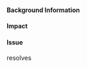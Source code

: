 #### Background Information
<!-- Why are you making this pull request?  -->


#### Impact
<!-- Describe the impact this change will have on the website. -->
<!-- You can also upload screenshots to help show reviews your changes -->


#### Issue
resolves <!-- replace with link to your issue! --> 
